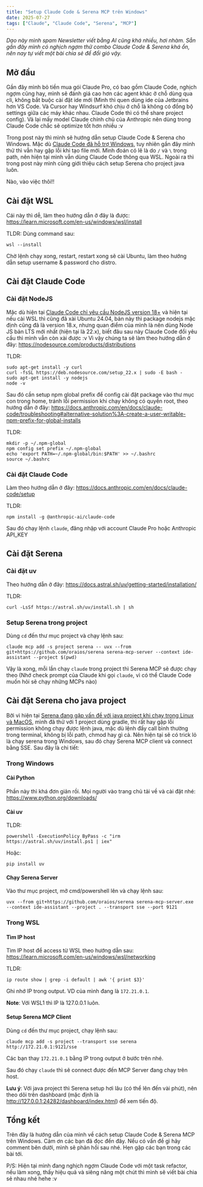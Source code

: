 ```yaml
---
title: "Setup Claude Code & Serena MCP trên Windows"
date: 2025-07-27
tags: ["Claude", "Claude Code", "Serena", "MCP"]
---
```


_Dạo này mình spam Newsletter viết bằng AI cũng khá nhiều, hơi nhàm. Sẵn gần đây mình có nghịch ngợm thử combo Claude Code & Serena khá ổn, nên nay tự viết một bài chia sẻ để đổi gió vậy._

## Mở đầu

Gần đây mình bỏ tiền mua gói Claude Pro, có bao gồm Claude Code, nghịch ngợm cũng hay, mình sẽ đánh giá cao hơn các agent khác ở chỗ dùng qua cli, không bắt buộc cài đặt ide mới (Mình thì quen dùng ide của Jetbrains hơn VS Code. Và Cursor hay Windsurf khó chịu ở chỗ là không có đồng bộ settings giữa các máy khác nhau. Claude Code thì có thể share project config). Vả lại mấy model Claude chính chủ của Anthropic nên dùng trong Claude Code chắc sẽ optimize tốt hơn nhiều :v

Trong post này thì mình sẽ hướng dẫn setup Claude Code & Serena cho Windows. Mặc dù [Claude Code đã hỗ trợ Windows](https://github.com/anthropics/claude-code/blob/main/CHANGELOG.md#:~:text=Added%20support%20for%20native%20Windows), tuy nhiên gần đây mình thử thì vẫn hay gặp lỗi khi tạo file mới. Mình đoán có lẽ là do `/` và `\` trong path, nên hiện tại mình vẫn dùng Claude Code thông qua WSL. Ngoài ra thì trong post này mình cũng giới thiệu cách setup Serena cho project java luôn.

Nào, vào việc thôi!!

## Cài đặt WSL

Cái này thì dễ, làm theo hướng dẫn ở đây là được: https://learn.microsoft.com/en-us/windows/wsl/install

TLDR: Dùng command sau:

```
wsl --install
```

Chờ lệnh chạy xong, restart, restart xong sẽ cài Ubuntu, làm theo hướng dẫn setup username & password cho distro.

## Cài đặt Claude Code

### Cài đặt NodeJS

Mặc dù hiện tại [Claude Code chỉ yêu cầu NodeJS version 18+](https://docs.anthropic.com/en/docs/claude-code/setup#:~:text=Software%3A%20Node.js%2018%2B) và hiện tại nếu cài WSL thì cũng đã xài Ubuntu 24.04, bản này thì package nodejs mặc định cũng đã là version 18.x, nhưng quan điểm của mình là nên dùng Node JS bản LTS mới nhất (hiện tại là 22.x), biết đâu sau này Claude Code đổi yêu cầu thì mình vẫn còn xài được :v Vì vậy chúng ta sẽ làm theo hướng dẫn ở đây: https://nodesource.com/products/distributions

TLDR:

```
sudo apt-get install -y curl
curl -fsSL https://deb.nodesource.com/setup_22.x | sudo -E bash -
sudo apt-get install -y nodejs
node -v
```

Sau đó cần setup npm global prefix để config cài đặt package vào thư mục con trong home, tránh lỗi permission khi chạy không có quyền root, theo hướng dẫn ở đây: https://docs.anthropic.com/en/docs/claude-code/troubleshooting#alternative-solution%3A-create-a-user-writable-npm-prefix-for-global-installs

TLDR:
```
mkdir -p ~/.npm-global
npm config set prefix ~/.npm-global
echo 'export PATH=~/.npm-global/bin:$PATH' >> ~/.bashrc
source ~/.bashrc
```

### Cài đặt Claude Code

Làm theo hướng dẫn ở đây: https://docs.anthropic.com/en/docs/claude-code/setup

TLDR:

```
npm install -g @anthropic-ai/claude-code
```

Sau đó chạy lệnh `claude`, đăng nhập với account Claude Pro hoặc Anthropic API_KEY

## Cài đặt Serena

### Cài đặt uv

Theo hướng dẫn ở đây: https://docs.astral.sh/uv/getting-started/installation/

TLDR:

```
curl -LsSf https://astral.sh/uv/install.sh | sh
```

### Setup Serena trong project

Dùng `cd` đến thư mục project và chạy lệnh sau:

```
claude mcp add -s project serena -- uvx --from git+https://github.com/oraios/serena serena-mcp-server --context ide-assistant --project $(pwd)
```

Vậy là xong, mỗi lần chạy `claude` trong project thì Serena MCP sẽ được chạy theo (Nhớ check prompt của Claude khi gọi `claude`, vì có thể Claude Code muốn hỏi sẽ chạy những MCPs nào)

## Cài đặt Serena cho java project

Bởi vì hiện tại [Serena đang gặp vấn đề với java project khi chạy trong Linux và MacOS](https://github.com/oraios/serena?tab=readme-ov-file#claude-code:~:text=There%20may%20be%20issues%20with%20java%20on%20macos%20and%20linux), mình đã thử với 1 project dùng gradle, thì rất hay gặp lỗi permission không chạy được lệnh java, mặc dù lệnh đấy call bình thường trong terminal, không bị lỗi path, chmod hay gì cả. Nên hiện tại sẽ có trick lỏ là chạy serena trong Windows, sau đó chạy Serena MCP client và connect bằng SSE. Sau đây là chi tiết:

### Trong Windows

#### Cài Python

Phần này thì khá đơn giản rồi. Mọi người vào trang chủ tải về và cài đặt nhé: https://www.python.org/downloads/

#### Cài uv

TLDR:

```
powershell -ExecutionPolicy ByPass -c "irm https://astral.sh/uv/install.ps1 | iex"
```

Hoặc:

```
pip install uv
```

#### Chạy Serena Server

Vào thư mục project, mở cmd/powershell lên và chạy lệnh sau:

```
uvx --from git+https://github.com/oraios/serena serena-mcp-server.exe --context ide-assistant --project . --transport sse --port 9121
```

### Trong WSL

#### Tìm IP host

Tìm IP host để access từ WSL theo hướng dẫn sau: https://learn.microsoft.com/en-us/windows/wsl/networking

TLDR:

```
ip route show | grep -i default | awk '{ print $3}'
```

Ghi nhớ IP trong output. VD của mình đang là `172.21.0.1`.

**Note**: Với WSL1 thì IP là 127.0.0.1 luôn.

#### Setup Serena MCP Client

Dùng `cd` đến thư mục project, chạy lệnh sau:

```
claude mcp add -s project --transport sse serena http://172.21.0.1:9121/sse
```

Các bạn thay `172.21.0.1` bằng IP trong output ở bước trên nhé.

Sau đó chạy `claude` thì sẽ connect được đến MCP Server đang chạy trên host.

**Lưu ý**: Với java project thì Serena setup hơi lâu (có thể lên đến vài phút), nên theo dõi trên dashboard (mặc định là http://127.0.0.1:24282/dashboard/index.html) để xem tiến độ.

## Tổng kết

Trên đây là hướng dẫn của mình về cách setup Claude Code & Serena MCP trên Windows. Cảm ơn các bạn đã đọc đến đây. Nếu có vấn đề gì hãy comment bên dưới, mình sẽ phản hồi sau nhé. Hẹn gặp các bạn trong các bài tới.

P/S: Hiện tại mình đang nghịch ngợm Claude Code với một task refactor, nếu làm xong, thấy hiệu quả và siêng năng một chút thì mình sẽ viết bài chia sẻ nhau nhé hehe :v
